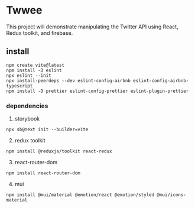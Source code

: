# Twwee

This project will demonstrate manipulating the Twitter API using React, Redux toolkit, and firebase.

## install

```
npm create vite@latest
npm install -D eslint
npx eslint --init
npx install-peerdeps --dev eslint-config-airbnb eslint-config-airbnb-typescript
npm install -D prettier eslint-config-prettier eslint-plugin-prettier
```

### dependencies

1.  storybook

```
npx sb@next init --builder=vite
```

2.  redux toolkit

```
npm install @reduxjs/toolkit react-redux
```

3.  react-router-dom

```
npm install react-router-dom
```

4.  mui

```
npm install @mui/material @emotion/react @emotion/styled @mui/icons-material
```
